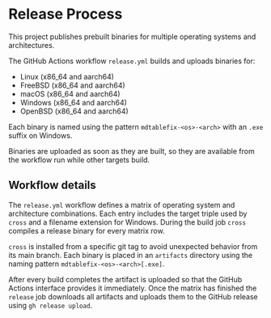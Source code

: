 # Release Process

This project publishes prebuilt binaries for multiple operating systems and architectures.

The GitHub Actions workflow `release.yml` builds and uploads binaries for:

- Linux (x86_64 and aarch64)
- FreeBSD (x86_64 and aarch64)
- macOS (x86_64 and aarch64)
- Windows (x86_64 and aarch64)
- OpenBSD (x86_64 and aarch64)

Each binary is named using the pattern
`mdtablefix-<os>-<arch>` with an `.exe` suffix on Windows.

Binaries are uploaded as soon as they are built, so they are available from the
workflow run while other targets build.

## Workflow details

The `release.yml` workflow defines a matrix of operating system and
architecture combinations. Each entry includes the target triple used by
`cross` and a filename extension for Windows. During the build job `cross`
compiles a release binary for every matrix row.

`cross` is installed from a specific git tag to avoid unexpected behavior from
its main branch. Each binary is placed in an `artifacts` directory using the
naming pattern `mdtablefix-<os>-<arch>[.exe]`.

After every build completes the artifact is uploaded so that the GitHub Actions
interface provides it immediately. Once the matrix has finished the `release`
job downloads all artifacts and uploads them to the GitHub release using
`gh release upload`.
